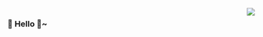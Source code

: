 
<img align="right" src="https://github-readme-stats.vercel.app/api?username=Soldier-l-c&show_icons=true&icon_color=CE1D2D&text_color=718096&bg_color=ffffff&hide_title=false&theme=highcontrast&count_private=true&include_all_commits=true" /> 

### 👋 Hello 👻~

